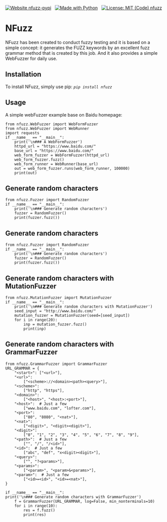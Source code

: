 [![Website nfuzz-pypi](https://img.shields.io/badge/Usage-PyPI-green.svg)](https://pypi.org/project/nfuzz/)
&nbsp;
[![Made with Python](https://img.shields.io/badge/Made%20with-Python-blue.svg)](https://www.python.org/)
&nbsp;
[![License: MIT (Code) nfuzz](https://img.shields.io/badge/License-MIT_(Code),nfuzz-blue.svg)](https://github.com/alexqiaodan/nfuzz/blob/master/README.md)
# NFuzz
NFuzz has been created to conduct fuzzy testing and it is based on a simple concept: it generates the FUZZ keywords by an excellent fuzz grammar method that is created by this job. And it also provides a simple WebFuzzer for daily use.  

## Installation
To install NFuzz, simply use pip:
 _`pip install nfuzz`_

## Usage
A simple webFuzzer example base on Baidu homepage:
```
from nfuzz.WebFuzzer import WebFormFuzzer
from nfuzz.WebFuzzer import WebRunner
import requests
if __name__ == "__main__":
    print('\n### A WebFormFuzzer')
    httpd_url = "https://www.baidu.com/"
    base_url = "https://www.baidu.com/"
    web_form_fuzzer = WebFormFuzzer(httpd_url)
    web_form_fuzzer.fuzz()
    web_form_runner = WebRunner(base_url)
    out = web_form_fuzzer.runs(web_form_runner, 100000)
    print(out)
```

## Generate random characters
```
from nfuzz.Fuzzer import RandomFuzzer
if __name__ == "__main__":
    print('\n### Generate random characters')
    fuzzer = RandomFuzzer()
    print(fuzzer.fuzz())
```

## Generate random characters
```
from nfuzz.Fuzzer import RandomFuzzer
if __name__ == "__main__":
    print('\n### Generate random characters')
    fuzzer = RandomFuzzer()
    print(fuzzer.fuzz())
```

## Generate random characters with MutationFuzzer
```
from nfuzz.MutationFuzzer import MutationFuzzer
if __name__ == "__main__":
    print('\n### Generate random characters with MutationFuzzer')
    seed_input = "http://www.baidu.com/"
    mutation_fuzzer = MutationFuzzer(seed=[seed_input])
    for i in range(20):
        inp = mutation_fuzzer.fuzz()
        print(inp)
```


## Generate random characters with GrammarFuzzer
```
from nfuzz.GrammarFuzzer import GrammarFuzzer
URL_GRAMMAR = {
    "<start>": ["<url>"],
    "<url>":
        ["<scheme>://<domain><path><query>"],
    "<scheme>":
        ["http", "https"],
    "<domain>":
        ["<host>", "<host>:<port>"],
    "<host>":  # Just a few
        ["www.baidu.com", "lofter.com"],
    "<port>":
        ["80", "8080", "<nat>"],
    "<nat>":
        ["<digit>", "<digit><digit>"],
    "<digit>":
        ["0", "1", "2", "3", "4", "5", "6", "7", "8", "9"],
    "<path>":  # Just a few
        ["", "/", "/<id>"],
    "<id>":  # Just a few
        ["abc", "def", "x<digit><digit>"],
    "<query>":
        ["", "?<params>"],
    "<params>":
        ["<param>", "<param>&<params>"],
    "<param>":  # Just a few
        ["<id>=<id>", "<id>=<nat>"],
}

if __name__ == "__main__":
print('\n### Generate random characters with GrammarFuzzer')
    f = GrammarFuzzer(URL_GRAMMAR, log=False, min_nonterminals=10)
    for i in range(10):
        res = f.fuzz()
        print(res)
```
